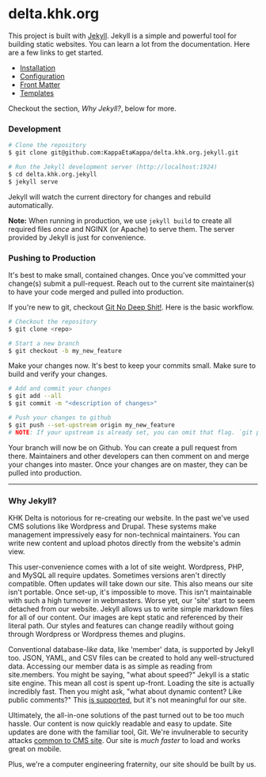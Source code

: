 # delta.khk.org

This project is built with [Jekyll](https://jekyllrb.com/). Jekyll is a simple and powerful tool for building static websites. You can learn a lot from the documentation. Here are a few links to get started.
- [Installation](https://jekyllrb.com/docs/installation/)
- [Configuration](https://jekyllrb.com/docs/configuration/)
- [Front Matter](https://jekyllrb.com/docs/frontmatter/)
- [Templates](https://jekyllrb.com/docs/templates/)

Checkout the section, *Why Jekyll?*, below for more.

### Development
```bash
# Clone the repository
$ git clone git@github.com:KappaEtaKappa/delta.khk.org.jekyll.git

# Run the Jekyll development server (http://localhost:1924)
$ cd delta.khk.org.jekyll
$ jekyll serve
```
Jekyll will watch the current directory for changes and rebuild automatically.

**Note:** When running in production, we use `jekyll build` to create all required files *once* and NGINX (or Apache) to serve them. The server provided by Jekyll is just for convenience.

### Pushing to Production
It's best to make small, contained changes. Once you've committed your change(s) submit a pull-request. Reach out to the current site maintainer(s) to have your code merged and pulled into production.

If you're new to git, checkout [Git No Deep Shit!](http://rogerdudler.github.io/git-guide/). Here is the basic workflow.
```bash
# Checkout the repository
$ git clone <repo>

# Start a new branch
$ git checkout -b my_new_feature
```
Make your changes now. It's best to keep your commits small. Make sure to build and verify your changes.
```bash
# Add and commit your changes
$ git add --all
$ git commit -m "<description of changes>"

# Push your changes to github
$ git push --set-upstream origin my_new_feature
# NOTE: If your upstream is already set, you can omit that flag. `git push` should work.
```
Your branch will now be on Github. You can create a pull request from there. Maintainers and other developers can then comment on and merge your changes into master. Once your changes are on master, they can be pulled into production.

---

### Why Jekyll?
KHK Delta is notorious for re-creating our website. In the past we've used CMS solutions like Wordpress and Drupal. These systems make management impressively easy for non-technical maintainers. You can write new content and upload photos directly from the website's admin view.

This user-convenience comes with a lot of site weight. Wordpress, PHP, and MySQL all require updates. Sometimes versions aren't directly compatible. Often updates will take down our site. This also means our site isn't portable. Once set-up, it's impossible to move. This isn't maintainable with such a high turnover in webmasters. Worse yet, our 'site' start to seem detached from our website. Jekyll allows us to write simple markdown files for all of our content. Our images are kept static and referenced by their literal path. Our styles and features can change readily without going through Wordpress or Wordpress themes and plugins.

Conventional database-*like* data, like 'member' data, is supported by Jekyll too. JSON, YAML, and CSV files can be created to hold any well-structured data. Accessing our member data is as simple as reading from site.members. You might be saying, "what about speed?" Jekyll is a static site engine. This mean all cost is spent up-front. Loading the site is actually incredibly fast. Then you might ask, "what about dynamic content? Like public comments?" This [is supported](https://jekyllrb.com/docs/plugins/), but it's not meaningful for our site.

Ultimately, the all-in-one solutions of the past turned out to be too much hassle. Our content is now quickly readable and easy to update. Site updates are done with the familiar tool, Git.  We're invulnerable to security attacks [common to CMS site](https://www.cvedetails.com/vulnerability-list/vendor_id-2337/product_id-4096/). Our site is *much faster* to load and works great on mobile.

Plus, we're a computer engineering fraternity, our site should be built by us.
